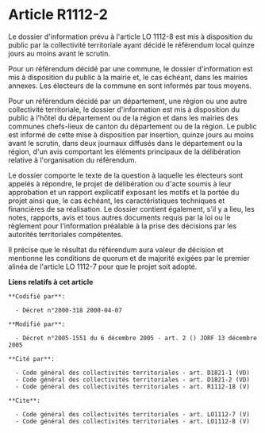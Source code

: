# Article R1112-2

Le dossier d'information prévu à l'article LO 1112-8 est mis à disposition du public par la collectivité territoriale ayant
décidé le référendum local quinze jours au moins avant le scrutin. 

Pour un référendum décidé par une commune, le dossier d'information est mis à disposition du public à la mairie et, le cas
échéant, dans les mairies annexes. Les électeurs de la commune en sont informés par tous moyens. 

Pour un référendum décidé par un département, une région ou une autre collectivité territoriale, le dossier d'information est
mis à disposition du public à l'hôtel du département ou de la région et dans les mairies des communes chefs-lieux de canton
du département ou de la région. Le public est informé de cette mise à disposition par insertion, quinze jours au moins avant
le scrutin, dans deux journaux diffusés dans le département ou la région, d'un avis comportant les éléments principaux de la
délibération relative à l'organisation du référendum. 

Le dossier comporte le texte de la question à laquelle les électeurs sont appelés à répondre, le projet de délibération ou
d'acte soumis à leur approbation et un rapport explicatif exposant les motifs et la portée du projet ainsi que, le cas
échéant, les caractéristiques techniques et financières de sa réalisation. Le dossier contient également, s'il y a lieu, les
notes, rapports, avis et tous autres documents requis par la loi ou le règlement pour l'information préalable à la prise des
décisions par les autorités territoriales compétentes. 

Il précise que le résultat du référendum aura valeur de décision et mentionne les conditions de quorum et de majorité exigées
par le premier alinéa de l'article LO 1112-7 pour que le projet soit adopté.

**Liens relatifs à cet article**

	**Codifié par**:

	  - Décret n°2000-318 2000-04-07

	**Modifié par**:

	  - Décret n°2005-1551 du 6 décembre 2005 - art. 2 () JORF 13 décembre 2005

	**Cité par**:

	  - Code général des collectivités territoriales - art. D1821-1 (VD)
	  - Code général des collectivités territoriales - art. D1821-2 (VD)
	  - Code général des collectivités territoriales - art. R1112-18 (V)

	**Cite**:

	  - Code général des collectivités territoriales - art. LO1112-7 (V)
	  - Code général des collectivités territoriales - art. LO1112-8 (V)

